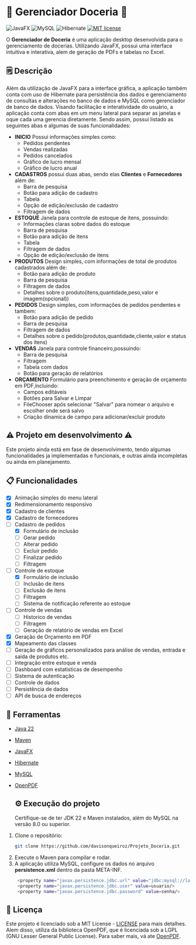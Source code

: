 # 🧁 Gerenciador Doceria 🧁

 ![JavaFX](https://img.shields.io/badge/javafx-%23FF0000.svg?style=for-the-badge&logo=javafx&logoColor=white) ![MySQL](https://img.shields.io/badge/mysql-4479A1.svg?style=for-the-badge&logo=mysql&logoColor=white) ![Hibernate](https://img.shields.io/badge/Hibernate-59666C?style=for-the-badge&logo=Hibernate&logoColor=white)  [![MIT license](https://img.shields.io/badge/License-MIT-blue.svg)](https://lbesson.mit-license.org/)

O **Gerenciador de Doceria** é uma aplicação desktop desenvolvida para o gerenciamento de docerias. Utilizando JavaFX, possui uma interface intuitiva e interativa, alem de geração de PDFs e tabelas no Excel.

## 🗒 Descrição
Além da utilização de JavaFX para a interface gráfica, a aplicação também conta com uso de Hibernate para persistência dos dados e gerenciamento de consultas e alterações no banco de dados e MySQL como gerenciador de banco de dados.
Visando facilitação e interatividade do usuário, a aplicação conta com abas em um menu lateral para separar as janelas e oque cada uma gerencia diretamente. Sendo assim, possui listado as seguintes abas e algumas de suas funcionalidades:

- **INICIO** Possui informações simples como:
	- Pedidos pendentes
	- Vendas realizadas
	- Pedidos cancelados
	- Gráfico de lucro mensal
	- Gráfico de lucro anual
- **CADASTROS**  possui duas abas, sendo elas **Clientes** e **Fornecedores** além de:
	- Barra de pesquisa
	- Botão para adição de cadastro
	- Tabela
	- Opção de edição/exclusão de cadastro
	- Filtragem de dados
- **ESTOQUE** Janela para controle de estoque de itens, possuindo:
	- Informações claras sobre dados do estoque
	- Barra de pesquisa
	- Botão para adição de itens
	- Tabela
	- Filtragem de dados
	- Opção de edição/exclusão de itens
- **PRODUTOS** Design simples, com informações de total de produtos cadastrados além de:
	- Botão para adição de produto
	- Barra de pesquisa
	- Filtragem de dados
	- Detalhes sobre o produto(itens,quantidade,peso,valor e imagem(opcional))
- **PEDIDOS** Design simples, com informações de pedidos pendentes e tambem:
	- Botão para adição de pedido
	- Barra de pesquisa
	- Filtragem de dados
	- Detalhes sobre o pedido(produtos,quantidade,cliente,valor e status dos itens)
- **VENDAS** Janela para controle financeiro,possuindo:
	- Barra de pesquisa
	- Filtragem
	- Tabela com dados
	- Botão para geração de relatórios
 - **ORÇAMENTO** Formulário para preenchimento e geração de orçamento em PDF,incluindo:
 	- Campos editáveis
  	- Botões para Salvar e Limpar
   	- FileChooser após selecionar "Salvar" para nomear o arquivo e escolher onde será salvo
   	- Criação dinamica de campo para adicionar/excluir produto 	    


## ⚠️ Projeto em desenvolvimento ⚠️

Este projeto ainda está em fase de desenvolvimento, tendo algumas funcionalidades ja implementadas e funcionais, e outras ainda incompletas ou ainda em planejamento.

## 📋 Funcionalidades

- [x] Animação simples do menu lateral
- [x] Redimensionamento responsivo
- [x] Cadastro de clientes
- [x] Cadastro de fornecedores
- [ ] Cadastro de pedidos
  - [x] Formulário de inclusão
  - [ ] Gerar pedido
  - [ ] Alterar pedido
  - [ ] Excluir pedido
  - [ ] Finalizar pedido
  - [ ] Filtragem 
- [ ] Controle de estoque
  - [x] Formulário de inclusão 
  - [ ] Inclusão de itens
  - [ ] Exclusão de itens
  - [ ] Filtragem
  - [ ] Sistema de notificação referente ao estoque
- [ ] Controle de vendas
  - [ ] Historico de vendas
  - [ ] Filtragem
  - [ ] Geração de relatório de vendas em Excel
- [x] Geração de Orçamento em PDF
- [x] Mapeamento das classes
- [ ] Geração de gráficos personalizados para análise de vendas, entrada e saida de produtos etc.
- [ ] Integração entre estoque e venda
- [ ] Dashboard com estatisticas de desempenho
- [ ] Sistema de autenticação
- [ ] Controle de dados
- [ ] Persistência de dados
- [ ] API de busca de endereços

## 🔨 Ferramentas
- [Java 22](https://docs.oracle.com/en/java/javase/22/)
- [Maven](https://maven.apache.org/guides/index.html)
- [JavaFX](https://www.oracle.com/java/technologies/javase/javafx-docs.html)
- [Hibernate](https://hibernate.org/orm/documentation/6.6/)
- [MySQL](https://docs.oracle.com/cd/E17952_01/)
- [OpenPDF](https://github.com/LibrePDF/OpenPDF)

  ## ⚙ Execução do projeto

  Certifique-se de ter JDK 22 e Maven instalados, além do MySQL na versão 8.0 ou superior.
1. Clone o repositório:
     ```bash
     git clone https://github.com/davisonqueiroz/Projeto_Doceria.git
     ```
2. Execute o Maven para compilar e rodar.  
3. A aplicação utiliza MySQL, configure os dados no arquivo **persistence.xml** dentro da pasta META-INF.
     ```bash
      <property name="javax.persistence.jdbc.url" value="jdbc:mysql://localhost:3306/seu_banco_de_dados"/>
      <property name="javax.persistence.jdbc.user" value=usuario/>
      <property name="javax.persistence.jdbc.password" value=senha/>
     ```
## 📃 Licença

Este projeto é licenciado sob a MIT License - [LICENSE](https://github.com/davisonqueiroz/Projeto_Doceria/tree/main?tab=License-1-ov-file) para mais detalhes.
Alem disso, utiliza da biblioteca OpenPDF, que é licenciada sob a LGPL (GNU Lesser General Public License). Para saber mais, vá ate [OpenPDF](https://github.com/LibrePDF/OpenPDF?tab=readme-ov-file).
